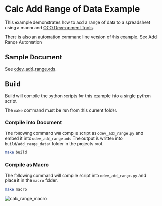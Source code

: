 # Calc Add Range of Data Example

This example demonstrates how to add a range of data to a spreadsheet using a macro and [OOO Development Tools].

There is also an automation command line version of this example.
See [Add Range Automation](https://github.com/Amourspirit/python-ooouno-ex/tree/main/ex/auto/calc/odev_add_range_data)

## Sample Document

See [odev_add_range.ods](odev_add_range.ods).


## Build

Build will compile the python scripts for this example into a single python script.

The `make` command must be run from this current folder.

### Compile into Document


The following command will compile script as `odev_add_range.py` and embed it into `odev_add_range.ods`
The output is written into `build/add_range_data/` folder in the projects root.

```sh
make build
```

### Compile as Macro

The following command will compile script into `odev_add_range.py` and place it in the `macro` folder.

```sh
make macro
```

![calc_range_macro](https://user-images.githubusercontent.com/4193389/173204999-924f12f6-59df-4bfe-8c2c-bee4cc5b9d6b.gif)

[OOO Development Tools]: https://python-ooo-dev-tools.readthedocs.io/en/latest/
